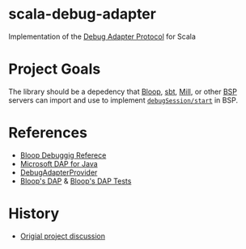 # scala-debug-adapter

Implementation of the [Debug Adapter Protocol](https://microsoft.github.io/debug-adapter-protocol/) for Scala

# Project Goals

The library should be a depedency that [Bloop](https://github.com/scalacenter/bloop), [sbt](https://github.com/sbt/sbt), [Mill](https://github.com/lihaoyi/mill), or other [BSP](https://github.com/build-server-protocol/build-server-protocol) servers can import and use to implement [`debugSession/start`](https://github.com/build-server-protocol/build-server-protocol/blob/master/bsp4s/src/main/scala/ch/epfl/scala/bsp/endpoints/Endpoints.scala#L72) in BSP.

# References

- [Bloop Debuggig Referece](scalacenter.github.io/bloop/docs/debugging-reference)
- [Microsoft DAP for Java](https://github.com/microsoft/vscode-java-debug)
- [DebugAdapterProvider](https://github.com/build-server-protocol/build-server-protocol/issues/145)
- [Bloop's DAP](https://github.com/scalacenter/bloop/tree/master/frontend/src/main/scala/bloop/dap) &  [Bloop's DAP  Tests](https://github.com/scalacenter/bloop/tree/master/frontend/src/test/scala/bloop/dap)

# History

- [Origial project discussion](https://github.com/scalameta/metals-feature-requests/issues/168)
